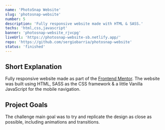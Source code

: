 ```yaml
---
name: 'PhotoSnap Website'
slug: 'photosnap-website'
number: 5
description: 'Fully responsive website made with HTML & SASS.'
techs: 'html,css,javascript'
banner: 'photosnap-website_rjvcpg'
liveUrl: 'https://photosnap-website-sb.netlify.app/'
repo: 'https://github.com/sergiobarria/photosnap-website'
status: 'finished'
---
```


## Short Explanation

Fully responsive website made as part of the [Frontend Mentor](https://www.frontendmentor.io/). The website was built using HTML, SASS as the CSS framework & a little Vanilla JavaScript for the mobile navigation.

## Project Goals

The challenge main goal was to try and replicate the design as close as possible, including animations and transitions.